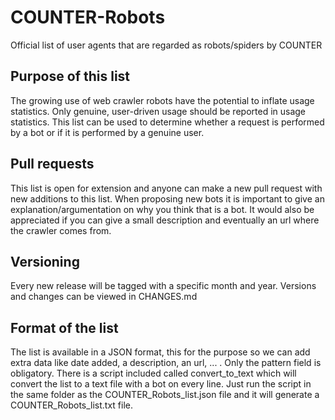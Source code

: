 # COUNTER-Robots
Official list of user agents that are regarded as robots/spiders by COUNTER

## Purpose of this list
The growing use of web crawler robots have the potential to inflate usage statistics. Only genuine, user-driven usage should be reported in usage statistics. This list can be used to determine whether a request is performed by a bot or if it is performed by a genuine user.

## Pull requests
This list is open for extension and anyone can make a new pull request with new additions to this list. When proposing new bots it is important to give an explanation/argumentation on why you think that is a bot. It would also be appreciated if you can give a small description and eventually an url where the crawler comes from.

## Versioning
Every new release will be tagged with a specific month and year. Versions and changes can be viewed in CHANGES.md

## Format of the list
The list is available in a JSON format, this for the purpose so we can add extra data like date added, a description, an url, ... . Only the pattern field is obligatory. There is a script included called convert_to_text which will convert the list to a text file with a bot on every line. Just run the script in the same folder as the COUNTER_Robots_list.json file and it will generate a COUNTER_Robots_list.txt file.


